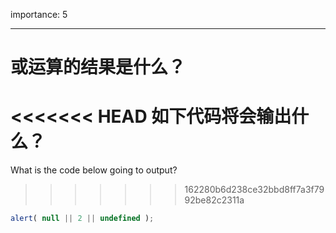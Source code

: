 importance: 5

---

# 或运算的结果是什么？

<<<<<<< HEAD
如下代码将会输出什么？
=======
What is the code below going to output?
>>>>>>> 162280b6d238ce32bbd8ff7a3f7992be82c2311a

```js
alert( null || 2 || undefined );
```

